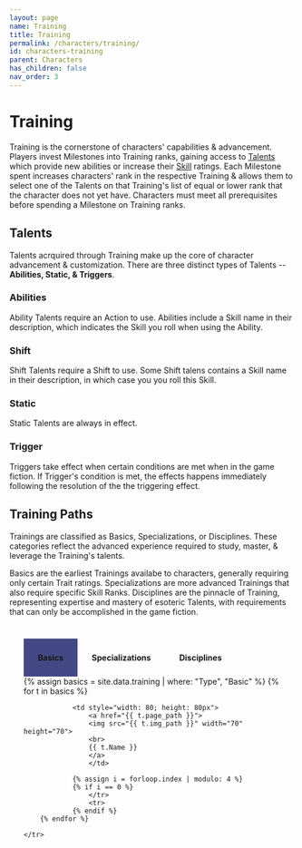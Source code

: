```yaml
---
layout: page
name: Training
title: Training
permalink: /characters/training/
id: characters-training
parent: Characters
has_children: false
nav_order: 3
---
```


# Training
Training is the cornerstone of characters' capabilities & advancement.  Players invest Milestones into Training ranks, gaining access to [Talents](/characters/talents/) which provide new abilities or increase their [Skill](/no1_system/characters/skills/) ratings.  Each Milestone spent increases characters' rank in the respective Training & allows them to select one of the Talents on that Training's list of equal or lower rank that the character does not yet have.
Characters must meet all prerequisites before spending a Milestone on Training ranks.

## Talents
Talents acrquired through Training make up the core of character advancement & customization.  There are three distinct types of Talents -- **Abilities, Static, & Triggers**.

### Abilities
Ability Talents require an Action to use.  Abilities include a Skill name in their description, which indicates the Skill you roll when using the Ability.

### Shift
Shift Talents require a Shift to use.  Some Shift talens contains a Skill name in their description, in which case you you roll this Skill.

### Static
Static Talents are always in effect.

### Trigger
Triggers take effect when certain conditions are met when in the game fiction.  If Trigger's condition is met, the effects happens immediately following the resolution of the the triggering effect.

## Training Paths
Trainings are classified as Basics, Specializations, or Disciplines.  These categories reflect the advanced experience required to study, master, & leverage the Training's talents.

Basics are the earliest Trainings availabe to characters, generally requiring only certain Trait ratings.  Specializations are more advanced Trainings that also require specific Skill Ranks.  Disciplines are the pinnacle of Training, representing expertise and mastery of esoteric Talents, with requirements that can only be accomplished in the game fiction.


<div class="mytabs">
<input type="radio" id="tabbasics" name="mytabs" checked="checked">
<label for="tabbasics">Basics</label>
<div class="tab">
<table style="text-align: center;">
    <tr>
        {% assign basics = site.data.training | where: "Type", "Basic" %}
        {% for t in basics %}

                <td style="width: 80; height: 80px">
                    <a href="{{ t.page_path }}">
                    <img src="{{ t.img_path }}" width="70" height="70">
                    <br>
                    {{ t.Name }}
                    </a>
                    </td>
                
                {% assign i = forloop.index | modulo: 4 %}
                {% if i == 0 %}
                    </tr>
                    <tr>
                {% endif %}
        {% endfor %}

    </tr>

</table>
</div>


<input type="radio" id="tabspecs" name="mytabs">
<label for="tabspecs">Specializations</label>
<div class="tab">
<table style="text-align: center;">
    <tr>
        {% assign specs = site.data.training | where: "Type", "Specialization" %}
        {% for t in specs %}

                <td style="width: 80; height: 80px">
                    <a href="{{ t.page_path }}">
                    <img src="{{ t.img_path }}" width="70" height="70">
                    <br>
                    {{ t.Name }}
                    </a>
                    </td>
                
                {% assign i = forloop.index | modulo: 4 %}
                {% if i == 0 %}
                    </tr>
                    <tr>
                {% endif %}
        {% endfor %}

    </tr>

</table>
</div>

<input type="radio" id="tabdiscs" name="mytabs">
<label for="tabdiscs">Disciplines</label>
<div class="tab">
<table style="text-align: center;">
    <tr>
        {% assign discs = site.data.training | where: "Type", "Discipline" %}
        {% for t in discs %}

                <td style="width: 80; height: 80px">
                    <a href="{{ t.page_path }}">
                    <img src="{{ t.img_path }}" width="70" height="70">
                    <br>
                    {{ t.Name }}
                    </a>
                    </td>
                
                {% assign i = forloop.index | modulo: 4 %}
                {% if i == 0 %}
                    </tr>
                    <tr>
                {% endif %}
        {% endfor %}

    </tr>

</table>
</div>

</div>


<style>
 
.mytabs {
    display: flex;
    flex-wrap: wrap;
    margin: 10px auto;
    padding: 25px;
}
.mytabs input[type="radio"] {
    display: none;
}

.mytabs label {
    padding: 25px;
    font-weight: bold;
}

.mytabs .tab {
    width: 100%;
    padding: 0px;
    order: 1;
    display: none;
}
.mytabs .tab h2 {
    font-size: 3em;
}

.mytabs input[type='radio']:checked + label + .tab {
    display: block;
}

.mytabs input[type="radio"]:checked + label {
    background: #444985;
}
</style>